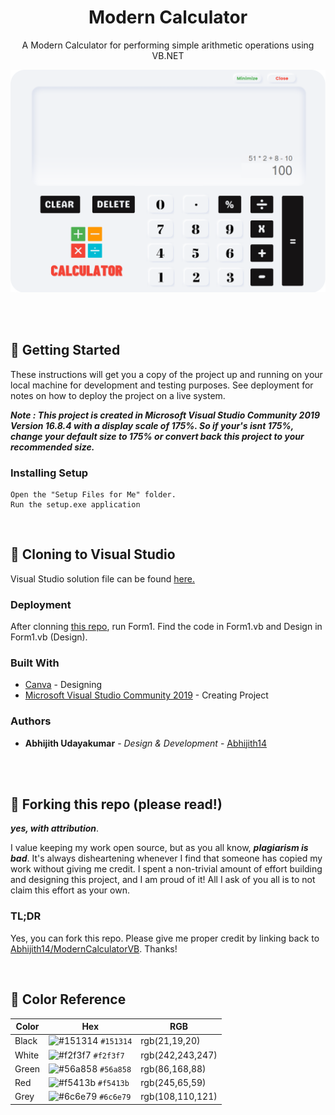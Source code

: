 <h1 align="center">
  Modern Calculator
</h1>
<p align="center">
  A Modern Calculator for performing simple arithmetic operations using VB.NET
</p>

![demo](https://raw.githubusercontent.com/Abhijith14/ModernCalculatorVB/master/readme_assets/project.png)

<br>
<br>


## 📕 Getting Started

These instructions will get you a copy of the project up and running on your local machine for development and testing purposes. See deployment for notes on how to deploy the project on a live system.

_**Note : This project is created in Microsoft Visual Studio Community 2019 Version 16.8.4 with a display scale of 175%. So if your's isnt 175%, change your default size to 175% or convert back this project to your recommended size.**_

### Installing Setup


```
Open the "Setup Files for Me" folder.
Run the setup.exe application
```

<br>

## 🔧 Cloning to Visual Studio

Visual Studio solution file can be found [here.](https://github.com/Abhijith14/ModernCalculatorVB/tree/master/Project/Modern%20Calculator)


### Deployment

After clonning [this repo](https://github.com/Abhijith14/ModernCalculatorVB.git), run Form1. Find the code in Form1.vb and Design in Form1.vb (Design).

### Built With

* [Canva](https://www.canva.com/) - Designing
* [Microsoft Visual Studio Community 2019](https://visualstudio.microsoft.com/downloads/) - Creating Project


### Authors

* **Abhijith Udayakumar** - *Design & Development* - [Abhijith14](https://github.com/Abhijith14)

<br>
<br>

## 🚨 Forking this repo (please read!)

_**yes, with attribution**_.

I value keeping my work open source, but as you all know, _**plagiarism is bad**_. It's always disheartening whenever I find that someone has copied my work without giving me credit. I spent a non-trivial amount of effort building and designing this project, and I am proud of it! All I ask of you all is to not claim this effort as your own.


### TL;DR

Yes, you can fork this repo. Please give me proper credit by linking back to [Abhijith14/ModernCalculatorVB](https://github.com/Abhijith14/ModernCalculatorVB). Thanks!

<br>

## 🎨 Color Reference

| Color          | Hex                                                                | RGB		             |
| -------------- | ------------------------------------------------------------------ |	------------------ |
| Black          | ![#151314](https://via.placeholder.com/10/151314?text=+) `#151314` |	rgb(21,19,20)	     |
| White          | ![#f2f3f7](https://via.placeholder.com/10/f2f3f7?text=+) `#f2f3f7` |	rgb(242,243,247)   |
| Green			     | ![#56a858](https://via.placeholder.com/10/56a858?text=+) `#56a858` |	rgb(86,168,88)     |
| Red            | ![#f5413b](https://via.placeholder.com/10/f5413b?text=+) `#f5413b` |	rgb(245,65,59)     |
| Grey           | ![#6c6e79](https://via.placeholder.com/10/6c6e79?text=+) `#6c6e79` |	rgb(108,110,121)   |

  <br>
  <br>
